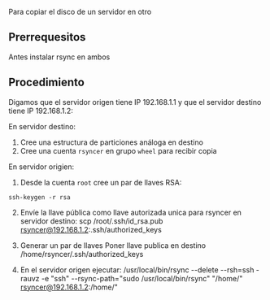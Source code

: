 Para copiar el disco de un servidor en otro

## Prerrequesitos
Antes instalar rsync en ambos

## Procedimiento

Digamos que el servidor origen tiene IP 192.168.1.1 y que el servidor destino tiene IP 192.168.1.2:

En servidor destino:
1. Cree una estructura de particiones análoga en destino
2. Cree una cuenta ```rsyncer``` en grupo ```wheel``` para recibir copia

En servidor origien:
1. Desde la cuenta ```root``` cree un par de llaves RSA:
```
ssh-keygen -r rsa
```
2. Envíe la llave pública como llave autorizada unica para rsyncer en servidor destino:
scp /root/.ssh/id_rsa.pub rsyncer@192.168.1.2:.ssh/authorized_keys

3. Generar un par de llaves Poner llave publica en destino /home/rsyncer/.ssh/authorized_keys
3. En el servidor origen ejecutar:
/usr/local/bin/rsync --delete  --rsh=ssh -rauvz  -e "ssh" --rsync-path="sudo /usr/local/bin/rsync" "/home/" rsyncer@192.168.1.2:/home/"
